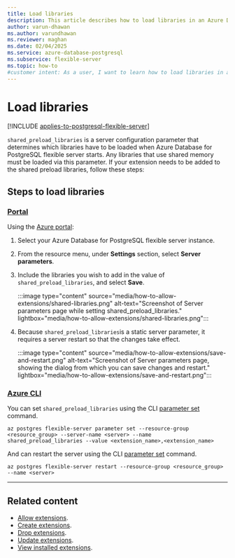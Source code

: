```yaml
---
title: Load libraries
description: This article describes how to load libraries in an Azure Database for PostgreSQL flexible server.
author: varun-dhawan
ms.author: varundhawan
ms.reviewer: maghan
ms.date: 02/04/2025
ms.service: azure-database-postgresql
ms.subservice: flexible-server
ms.topic: how-to
#customer intent: As a user, I want to learn how to load libraries in an Azure Database for PostgreSQL flexible server.
---
```


# Load libraries

[!INCLUDE [applies-to-postgresql-flexible-server](~/reusable-content/ce-skilling/azure/includes/postgresql/includes/applies-to-postgresql-flexible-server.md)]

`shared_preload_libraries` is a server configuration parameter that determines which libraries have to be loaded when Azure Database for PostgreSQL flexible server starts. Any libraries that use shared memory must be loaded via this parameter. If your extension needs to be added to the shared preload libraries, follow these steps:

## Steps to load libraries

### [Portal](#tab/load-libraries-portal)

Using the [Azure portal](https://portal.azure.com):

1. Select your Azure Database for PostgreSQL flexible server instance.
2. From the resource menu, under **Settings** section, select **Server parameters**.
3. Include the libraries you wish to add in the value of `shared_preload_libraries`, and select **Save**.

    :::image type="content" source="media/how-to-allow-extensions/shared-libraries.png" alt-text="Screenshot of Server parameters page while setting shared_preload_libraries." lightbox="media/how-to-allow-extensions/shared-libraries.png":::

4. Because `shared_preload_libraries`is a static server parameter, it requires a server restart so that the changes take effect.

    :::image type="content" source="media/how-to-allow-extensions/save-and-restart.png" alt-text="Screenshot of Server parameters page, showing the dialog from which you can save changes and restart." lightbox="media/how-to-allow-extensions/save-and-restart.png":::

### [Azure CLI](#tab/load-libraries-cli)

You can set `shared_preload_libraries` using the CLI [parameter set](/cli/azure/postgres/flexible-server/parameter#az-postgres-flexible-server-parameter-set) command.

```azurecli
az postgres flexible-server parameter set --resource-group <resource_group> --server-name <server> --name shared_preload_libraries --value <extension_name>,<extension_name>
```

And can restart the server using the CLI [parameter set](/cli/azure/postgres/flexible-server#az-postgres-flexible-server-restart) command.

```azurecli
az postgres flexible-server restart --resource-group <resource_group> --name <server>
```

---

## Related content

- [Allow extensions](how-to-allow-extensions.md).
- [Create extensions](how-to-create-extensions.md).
- [Drop extensions](how-to-drop-extensions.md).
- [Update extensions](how-to-update-extensions.md).
- [View installed extensions](how-to-view-installed-extensions.md).
